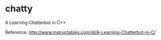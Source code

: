 # chatty
A Learning Chatterbot in C++

Reference:
http://www.instructables.com/id/A-Learning-Chatterbot-in-C/
